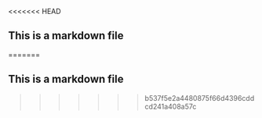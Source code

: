 <<<<<<< HEAD
## This is a markdown file
=======
## This is a markdown file
>>>>>>> b537f5e2a4480875f66d4396cddcd241a408a57c
